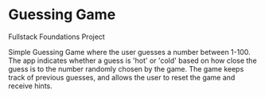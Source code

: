 # Guessing Game
Fullstack Foundations Project

Simple Guessing Game where the user guesses a number between 1-100. The app indicates whether a guess is 'hot' or 'cold' based on how close the guess is to the number randomly chosen by the game. The game keeps track of previous guesses, and allows the user to reset the game and receive hints.
